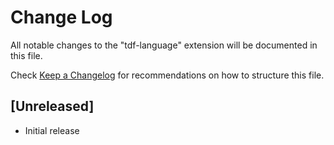 # Change Log

All notable changes to the "tdf-language" extension will be documented in this file.

Check [Keep a Changelog](http://keepachangelog.com/) for recommendations on how to structure this file.

## [Unreleased]

- Initial release